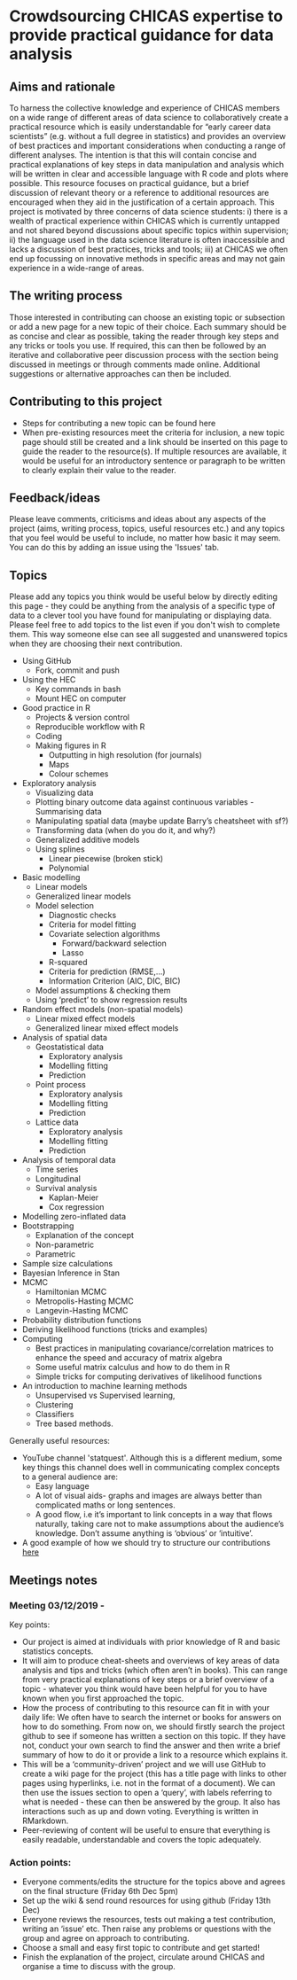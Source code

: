 # Crowdsourcing CHICAS expertise to provide practical guidance for data analysis

## Aims and rationale
To harness the collective knowledge and experience of CHICAS members on a wide range of different areas of data science to collaboratively create a practical resource which is easily understandable for “early career data scientists” (e.g. without a full degree in statistics) and provides an overview of best practices and important considerations when conducting a range of different analyses. The intention is that this will contain concise and practical explanations of key steps in data manipulation and analysis which will be written in clear and accessible language with R code and plots where possible. This resource focuses on practical guidance, but a brief discussion of relevant theory or a reference to additional resources are encouraged when they aid in the justification of a certain approach. This project is motivated by three concerns of data science students: i) there is a wealth of practical experience within CHICAS which is currently untapped and not shared beyond discussions about specific topics within supervision; ii) the language used in the data science literature is often inaccessible and lacks a discussion of best practices, tricks and tools; iii) at CHICAS we often end up focussing on innovative methods in specific areas and may not gain experience in a wide-range of areas.

## The writing process
Those interested in contributing can choose an existing topic or subsection or add a new page for a new topic of their choice. Each summary should be as concise and clear as possible, taking the reader through key steps and any tricks or tools you use. If required, this can then be followed by an iterative and collaborative peer discussion process with the section being discussed in meetings or through comments made online. Additional suggestions or alternative approaches can then be included.

## Contributing to this project
- Steps for contributing a new topic can be found here
- When pre-existing resources meet the criteria for inclusion, a new topic page should still be created and a link should be inserted on this page to guide the reader to the resource(s). If multiple resources are available, it would be useful for an introductory sentence or paragraph to be written to clearly explain their value to the reader.

## Feedback/ideas
Please leave comments, criticisms and ideas about any aspects of the project (aims, writing process, topics, useful resources etc.) and any topics that you feel would be useful to include, no matter how basic it may seem. You can do this by adding an issue using the 'Issues' tab. 

## Topics
Please add any topics you think would be useful below by directly editing this page - they could be anything from the analysis of a specific type of data to a clever tool you have found for manipulating or displaying data. Please feel free to add topics to the list even if you don't wish to complete them. This way someone else can see all suggested and unanswered topics when they are choosing their next contribution. 

- Using GitHub
  - Fork, commit and push
- Using the HEC
  - Key commands in bash
  - Mount HEC on computer
- Good practice in R
  - Projects & version control
  - Reproducible workflow with R
  - Coding
  - Making figures in R
    - Outputting in high resolution (for journals)
    - Maps
    - Colour schemes
- Exploratory analysis
  - Visualizing data
  - Plotting binary outcome data against continuous variables
  -Summarising data
  - Manipulating spatial data (maybe update Barry’s cheatsheet with sf?)
  - Transforming data (when do you do it, and why?)
  - Generalized additive models
  - Using splines
    - Linear piecewise (broken stick)
    - Polynomial
 - Basic modelling
    - Linear models
    - Generalized linear models
    - Model selection
      - Diagnostic checks
      - Criteria for model fitting
      - Covariate selection algorithms
        - Forward/backward selection
        - Lasso
      - R-squared
      - Criteria for prediction (RMSE,...)
      - Information Criterion (AIC, DIC, BIC)
    - Model assumptions & checking them
    - Using ‘predict’ to show regression results
- Random effect models (non-spatial models)
  - Linear mixed effect models
  - Generalized linear mixed effect models 
- Analysis of spatial data
  - Geostatistical data
    - Exploratory analysis
    - Modelling fitting
    - Prediction
  - Point process
     - Exploratory analysis
    - Modelling fitting
    - Prediction
  - Lattice data
     - Exploratory analysis
    - Modelling fitting
    - Prediction
- Analysis of temporal data
  - Time series
  - Longitudinal
  - Survival analysis
    - Kaplan-Meier
    - Cox regression
- Modelling zero-inflated data
- Bootstrapping
  - Explanation of the concept
  - Non-parametric
  - Parametric
- Sample size calculations
- Bayesian Inference in Stan
- MCMC
  - Hamiltonian MCMC
  - Metropolis-Hasting MCMC
  - Langevin-Hasting MCMC
- Probability distribution functions
- Deriving likelihood functions (tricks and examples)
- Computing
  - Best practices in manipulating covariance/correlation matrices to enhance the speed and accuracy of matrix algebra
  - Some useful matrix calculus and how to do them in R
  - Simple tricks for computing derivatives of likelihood functions
- An introduction to machine learning methods
  - Unsupervised vs Supervised learning, 
  - Clustering
  - Classifiers
  - Tree based methods.
 


Generally useful resources:
- YouTube channel 'statquest'. Although this is a different medium, some key things this channel does well in communicating complex concepts to a general audience are: 
  - Easy language
  - A lot of visual aids- graphs and images are always better than complicated maths or long sentences. 
  - A good flow, i.e it’s important to link concepts in a way that flows naturally, taking care not to make assumptions about the audience’s knowledge. Don’t assume anything is ‘obvious’ or ‘intuitive’. 
- A good example of how we should try to structure our contributions [here](https://r4ds.had.co.nz/introduction.html)


## Meetings notes
### Meeting 03/12/2019 - 
Key points:
- Our project is aimed at individuals with prior knowledge of R and basic statistics concepts.
- It will aim to produce cheat-sheets and overviews of key areas of data analysis and tips and tricks (which often aren’t in books). This can range from very practical explanations of key steps or a brief overview of a topic - whatever you think would have been helpful for you to have known when you first approached the topic.
- How the process of contributing to this resource can fit in with your daily life: We often have to search the internet or books for answers on how to do something. From now on, we should firstly search the project github to see if someone has written a section on this topic. If they have not, conduct your own search to find the answer and then write a brief summary of how to do it or provide a link to a resource which explains it.
- This will be a ‘community-driven’ project and we will use GitHub to create a wiki page for the project (this has a title page with links to other pages using hyperlinks, i.e. not in the format of a document). We can then use the issues section to open a ‘query’, with labels referring to what is needed - these can then be answered by the group. It also has interactions such as up and down voting. Everything is written in RMarkdown.
- Peer-reviewing of content will be useful to ensure that everything is easily readable, understandable and covers the topic adequately.

### Action points:
- Everyone comments/edits the structure for the topics above and agrees on the final structure (Friday 6th Dec 5pm)
- Set up the wiki & send round resources for using github (Friday 13th Dec)
- Everyone reviews the resources, tests out making a test contribution, writing an ‘issue’ etc. Then raise any problems or questions with the group and agree on approach to contributing.
- Choose a small and easy first topic to contribute and get started!
- Finish the explanation of the project, circulate around CHICAS and organise a time to discuss with the group.

